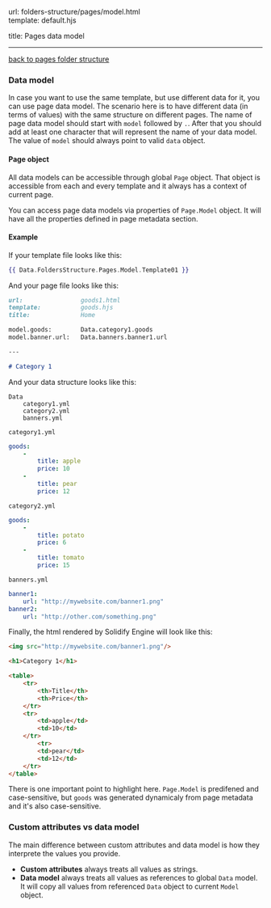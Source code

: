 url:        folders-structure/pages/model.html  
template:   default.hjs

title:      Pages data model

---

[back to pages folder structure](/folders-structure/pages.html)

### Data model

In case you want to use the same template, but use different data for it, you can use page data model. The scenario here is to have different data (in terms of values) with the same structure on different pages. The name of page data model should start with `model` followed by `.`. After that you should add at least one character that will represent the name of your data model. The value of `model` should always point to valid `data` object.


#### Page object

All data models can be accessible through global `Page` object. That object is accessible from each and every template and it always has a context of current page.

You can access page data models via properties of `Page.Model` object. It will have all the properties defined in page metadata section.

#### Example

If your template file looks like this:

```handlebars
{{ Data.FoldersStructure.Pages.Model.Template01 }}
```

And your page file looks like this:

```markdown
url:                goods1.html  
template:           goods.hjs  
title:              Home  

model.goods:        Data.category1.goods  
model.banner.url:   Data.banners.banner1.url  

---

# Category 1
```

And your data structure looks like this:

```none
Data
    category1.yml
    category2.yml
    banners.yml
```

`category1.yml`
```yaml
goods:
    -
        title: apple
        price: 10
    -
        title: pear
        price: 12
```

`category2.yml`
```yaml
goods:
    -
        title: potato
        price: 6
    -
        title: tomato
        price: 15
```

`banners.yml`
```yaml
banner1:
    url: "http://mywebsite.com/banner1.png"
banner2:
    url: "http://other.com/something.png"
```

Finally, the html rendered by Solidify Engine will look like this:

```html
<img src="http://mywebsite.com/banner1.png"/>

<h1>Category 1</h1>

<table>
    <tr>
        <th>Title</th>
        <th>Price</th>
    </tr>
    <tr>
        <td>apple</td>
        <td>10</td>
    </tr>
        <tr>
        <td>pear</td>
        <td>12</td>
    </tr>
</table>
```


There is one important point to highlight here. `Page.Model` is predifened and case-sensitive, but `goods` was generated dynamicaly from page metadata and it's also case-sensitive.

### Custom attributes vs data model

The main difference between custom attributes and data model is how they interprete the values you provide.
- **Custom attributes** always treats all values as strings.
- **Data model** always treats all values as references to global `Data` model. It will copy all values from referenced `Data` object to current `Model` object.
